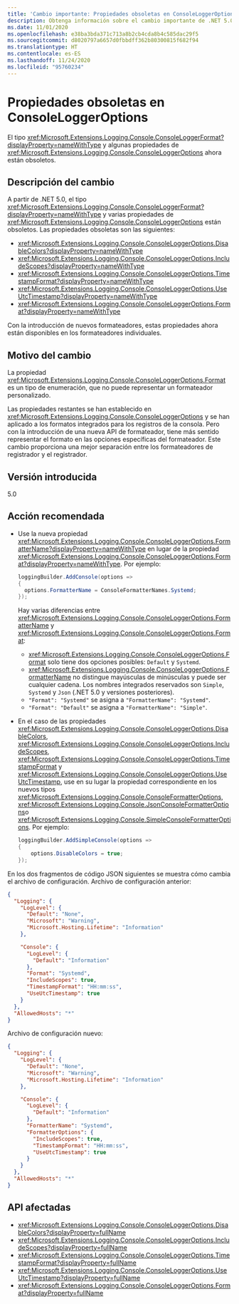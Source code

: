 ```yaml
---
title: 'Cambio importante: Propiedades obsoletas en ConsoleLoggerOptions'
description: Obtenga información sobre el cambio importante de .NET 5.0 en las bibliotecas básicas de .NET, donde el tipo ConsoleLoggerFormat y algunas propiedades de ConsoleLoggerOptions ahora están obsoletos.
ms.date: 11/01/2020
ms.openlocfilehash: e38ba3bda371c713a8b2cb4cda8b4c585dac29f5
ms.sourcegitcommit: d8020797a6657d0fbbdff362b80300815f682f94
ms.translationtype: HT
ms.contentlocale: es-ES
ms.lasthandoff: 11/24/2020
ms.locfileid: "95760234"
---
```

# <a name="obsolete-properties-on-consoleloggeroptions"></a>Propiedades obsoletas en ConsoleLoggerOptions

El tipo <xref:Microsoft.Extensions.Logging.Console.ConsoleLoggerFormat?displayProperty=nameWithType> y algunas propiedades de <xref:Microsoft.Extensions.Logging.Console.ConsoleLoggerOptions> ahora están obsoletos.

## <a name="change-description"></a>Descripción del cambio

A partir de .NET 5.0, el tipo <xref:Microsoft.Extensions.Logging.Console.ConsoleLoggerFormat?displayProperty=nameWithType> y varias propiedades de <xref:Microsoft.Extensions.Logging.Console.ConsoleLoggerOptions> están obsoletos. Las propiedades obsoletas son las siguientes:

- <xref:Microsoft.Extensions.Logging.Console.ConsoleLoggerOptions.DisableColors?displayProperty=nameWithType>
- <xref:Microsoft.Extensions.Logging.Console.ConsoleLoggerOptions.IncludeScopes?displayProperty=nameWithType>
- <xref:Microsoft.Extensions.Logging.Console.ConsoleLoggerOptions.TimestampFormat?displayProperty=nameWithType>
- <xref:Microsoft.Extensions.Logging.Console.ConsoleLoggerOptions.UseUtcTimestamp?displayProperty=nameWithType>
- <xref:Microsoft.Extensions.Logging.Console.ConsoleLoggerOptions.Format?displayProperty=nameWithType>

Con la introducción de nuevos formateadores, estas propiedades ahora están disponibles en los formateadores individuales.

## <a name="reason-for-change"></a>Motivo del cambio

La propiedad <xref:Microsoft.Extensions.Logging.Console.ConsoleLoggerOptions.Format> es un tipo de enumeración, que no puede representar un formateador personalizado.

Las propiedades restantes se han establecido en <xref:Microsoft.Extensions.Logging.Console.ConsoleLoggerOptions> y se han aplicado a los formatos integrados para los registros de la consola. Pero con la introducción de una nueva API de formateador, tiene más sentido representar el formato en las opciones específicas del formateador. Este cambio proporciona una mejor separación entre los formateadores de registrador y el registrador.

## <a name="version-introduced"></a>Versión introducida

5.0

## <a name="recommended-action"></a>Acción recomendada

- Use la nueva propiedad <xref:Microsoft.Extensions.Logging.Console.ConsoleLoggerOptions.FormatterName?displayProperty=nameWithType> en lugar de la propiedad <xref:Microsoft.Extensions.Logging.Console.ConsoleLoggerOptions.Format?displayProperty=nameWithType>. Por ejemplo:

  ```csharp
  loggingBuilder.AddConsole(options =>
  {
    options.FormatterName = ConsoleFormatterNames.Systemd;
  });
  ```

  Hay varias diferencias entre <xref:Microsoft.Extensions.Logging.Console.ConsoleLoggerOptions.FormatterName> y <xref:Microsoft.Extensions.Logging.Console.ConsoleLoggerOptions.Format>:

  - <xref:Microsoft.Extensions.Logging.Console.ConsoleLoggerOptions.Format> solo tiene dos opciones posibles: `Default` y `Systemd`.
  - <xref:Microsoft.Extensions.Logging.Console.ConsoleLoggerOptions.FormatterName> no distingue mayúsculas de minúsculas y puede ser cualquier cadena. Los nombres integrados reservados son `Simple`, `Systemd` y `Json` (.NET 5.0 y versiones posteriores).
  - `"Format": "Systemd"` se asigna a `"FormatterName": "Systemd"`.
  - `"Format": "Default"` se asigna a `"FormatterName": "Simple"`.

- En el caso de las propiedades <xref:Microsoft.Extensions.Logging.Console.ConsoleLoggerOptions.DisableColors>, <xref:Microsoft.Extensions.Logging.Console.ConsoleLoggerOptions.IncludeScopes>, <xref:Microsoft.Extensions.Logging.Console.ConsoleLoggerOptions.TimestampFormat> y <xref:Microsoft.Extensions.Logging.Console.ConsoleLoggerOptions.UseUtcTimestamp>, use en su lugar la propiedad correspondiente en los nuevos tipos <xref:Microsoft.Extensions.Logging.Console.ConsoleFormatterOptions>, <xref:Microsoft.Extensions.Logging.Console.JsonConsoleFormatterOptions>o <xref:Microsoft.Extensions.Logging.Console.SimpleConsoleFormatterOptions>. Por ejemplo:

  ```csharp
  loggingBuilder.AddSimpleConsole(options =>
  {
      options.DisableColors = true;
  });
  ```

En los dos fragmentos de código JSON siguientes se muestra cómo cambia el archivo de configuración. Archivo de configuración anterior:

```json
{
  "Logging": {
    "LogLevel": {
      "Default": "None",
      "Microsoft": "Warning",
      "Microsoft.Hosting.Lifetime": "Information"
    },

    "Console": {
      "LogLevel": {
        "Default": "Information"
      },
      "Format": "Systemd",
      "IncludeScopes": true,
      "TimestampFormat": "HH:mm:ss",
      "UseUtcTimestamp": true
    }
  },
  "AllowedHosts": "*"
}
```

Archivo de configuración nuevo:

```json
{
  "Logging": {
    "LogLevel": {
      "Default": "None",
      "Microsoft": "Warning",
      "Microsoft.Hosting.Lifetime": "Information"
    },

    "Console": {
      "LogLevel": {
        "Default": "Information"
      },
      "FormatterName": "Systemd",
      "FormatterOptions": {
        "IncludeScopes": true,
        "TimestampFormat": "HH:mm:ss",
        "UseUtcTimestamp": true
      }
    }
  },
  "AllowedHosts": "*"
}
```

## <a name="affected-apis"></a>API afectadas

- <xref:Microsoft.Extensions.Logging.Console.ConsoleLoggerOptions.DisableColors?displayProperty=fullName>
- <xref:Microsoft.Extensions.Logging.Console.ConsoleLoggerOptions.IncludeScopes?displayProperty=fullName>
- <xref:Microsoft.Extensions.Logging.Console.ConsoleLoggerOptions.TimestampFormat?displayProperty=fullName>
- <xref:Microsoft.Extensions.Logging.Console.ConsoleLoggerOptions.UseUtcTimestamp?displayProperty=fullName>
- <xref:Microsoft.Extensions.Logging.Console.ConsoleLoggerOptions.Format?displayProperty=fullName>

<!--

#### Category

- Core .NET libraries
- ASP.NET

### Affected APIs

- `P:Microsoft.Extensions.Logging.Console.ConsoleLoggerOptions.DisableColors`
- `P:Microsoft.Extensions.Logging.Console.ConsoleLoggerOptions.IncludeScopes`
- `P:Microsoft.Extensions.Logging.Console.ConsoleLoggerOptions.TimestampFormat`
- `P:Microsoft.Extensions.Logging.Console.ConsoleLoggerOptions.UseUtcTimestamp`
- `P:Microsoft.Extensions.Logging.Console.ConsoleLoggerOptions.Format`

-->
